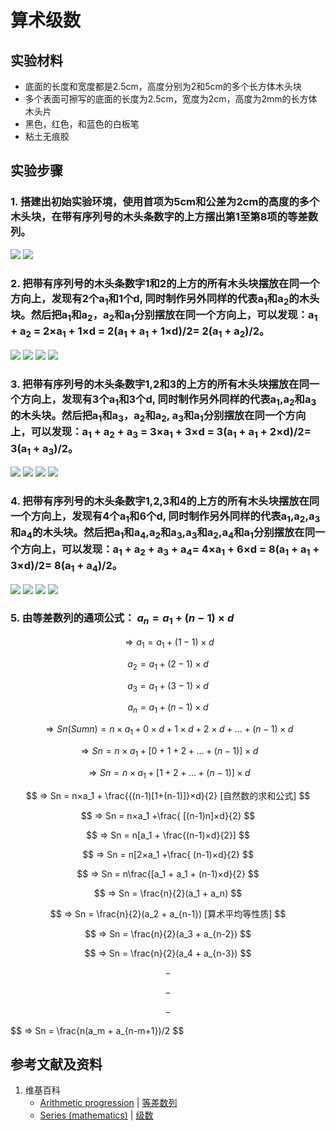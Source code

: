 # 算术级数

## 实验材料

- 底面的长度和宽度都是2.5cm，高度分别为2和5cm的多个长方体木头块
- 多个表面可擦写的底面的长度为2.5cm，宽度为2cm，高度为2mm的长方体木头片
- 黑色，红色，和蓝色的白板笔
- 粘土无痕胶

## 实验步骤

### 1. 搭建出初始实验环境，使用首项为5cm和公差为2cm的高度的多个木头块，在带有序列号的木头条数字的上方摆出第1至第8项的等差数列。
![](/images/数系/等差数列/算术级数/1a1.jpg)
![](/images/数系/等差数列/算术级数/1a2.jpg)

### 2. 把带有序列号的木头条数字1和2的上方的所有木头块摆放在同一个方向上，发现有2个a<sub>1</sub>和1个d, 同时制作另外同样的代表a<sub>1</sub>和a<sub>2</sub>的木头块。然后把a<sub>1</sub>和a<sub>2</sub>，a<sub>2</sub>和a<sub>1</sub>分别摆放在同一个方向上，可以发现：a<sub>1</sub> + a<sub>2</sub> = 2×a<sub>1</sub> + 1×d = 2(a<sub>1</sub> + a<sub>1</sub> + 1×d)/2= 2(a<sub>1</sub> + a<sub>2</sub>)/2。
![](/images/数系/等差数列/算术级数/2a1.jpg)
![](/images/数系/等差数列/算术级数/2a2.jpg)
![](/images/数系/等差数列/算术级数/2a3.jpg)
![](/images/数系/等差数列/算术级数/2a4.jpg)

### 3. 把带有序列号的木头条数字1,2和3的上方的所有木头块摆放在同一个方向上，发现有3个a<sub>1</sub>和3个d, 同时制作另外同样的代表a<sub>1</sub>,a<sub>2</sub>和a<sub>3</sub>的木头块。然后把a<sub>1</sub>和a<sub>3</sub>，a<sub>2</sub>和a<sub>2</sub>, a<sub>3</sub>和a<sub>1</sub>分别摆放在同一个方向上，可以发现：a<sub>1</sub> + a<sub>2</sub> + a<sub>3</sub> = 3×a<sub>1</sub> + 3×d = 3(a<sub>1</sub> + a<sub>1</sub> + 2×d)/2= 3(a<sub>1</sub> + a<sub>3</sub>)/2。
![](/images/数系/等差数列/算术级数/3a1.jpg)
![](/images/数系/等差数列/算术级数/3a2.jpg)
![](/images/数系/等差数列/算术级数/3a3.jpg)
![](/images/数系/等差数列/算术级数/3a4.jpg)

### 4. 把带有序列号的木头条数字1,2,3和4的上方的所有木头块摆放在同一个方向上，发现有4个a<sub>1</sub>和6个d, 同时制作另外同样的代表a<sub>1</sub>,a<sub>2</sub>,a<sub>3</sub>和a<sub>4</sub>的木头块。然后把a<sub>1</sub>和a<sub>4</sub>,a<sub>2</sub>和a<sub>3</sub>,a<sub>3</sub>和a<sub>2</sub>,a<sub>4</sub>和a<sub>1</sub>分别摆放在同一个方向上，可以发现：a<sub>1</sub> + a<sub>2</sub> + a<sub>3</sub> + a<sub>4</sub>= 4×a<sub>1</sub> + 6×d = 8(a<sub>1</sub> + a<sub>1</sub> + 3×d)/2= 8(a<sub>1</sub> + a<sub>4</sub>)/2。
![](/images/数系/等差数列/算术级数/4a1.jpg)
![](/images/数系/等差数列/算术级数/4a2.jpg)
![](/images/数系/等差数列/算术级数/4a3.jpg)
![](/images/数系/等差数列/算术级数/4a4.jpg)

### 5. 由等差数列的通项公式： $a_n = a_1 + (n-1) × d$

$$ ⇒ a_1 = a_1 + (1-1) × d $$ 

$$ a_2 = a_1 + (2-1) × d $$ 

$$ a_3 = a_1 + (3-1) × d $$ 

$$ a_n = a_1 + (n-1) × d $$ 

$$ ⇒ Sn(Sumn) = n×a_1 + 0×d + 1×d + 2×d + ... + (n-1)×d $$ 

$$ ⇒ Sn = n×a_1 + [0 + 1 + 2 + ... + (n-1)]×d $$ 

$$ ⇒ Sn = n×a_1 + [1 + 2 + ... + (n-1)]×d $$ 

$$ ⇒ Sn = n×a_1 + \frac{{(n-1)[1+(n-1)]}×d}{2} [自然数的求和公式] $$ 

$$ ⇒ Sn = n×a_1 +\frac{ [(n-1)n]×d}{2} $$ 

$$ ⇒ Sn = n[a_1 + \frac{(n-1)×d}{2}] $$ 

$$ ⇒ Sn = n[2×a_1 +\frac{ (n-1)×d}{2} $$ 

$$ ⇒ Sn = n\frac{[a_1 + a_1 + (n-1)×d}{2} $$ 

$$ ⇒ Sn = \frac{n}{2}(a_1 + a_n) $$ 

$$ ⇒ Sn = \frac{n}{2}(a_2 + a_{n-1}) [算术平均等性质] $$ 

$$ ⇒ Sn = \frac{n}{2}(a_3 + a_{n-2}) $$ 

$$ ⇒ Sn = \frac{n}{2}(a_4 + a_{n-3}) $$ 

$$ - $$ 

$$ - $$ 

$$ - $$ 

$$ ⇒ Sn = \frac{n(a_m + a_{n-m+1})/2 $$ 

## 参考文献及资料

1. 维基百科
	- [Arithmetic progression](https://en.wikipedia.org/wiki/Arithmetic_progression) | [等差数列](https://zh.wikipedia.org/wiki/%E7%AD%89%E5%B7%AE%E6%95%B0%E5%88%97) 
	- [Series (mathematics)](https://en.wikipedia.org/wiki/Series_(mathematics)) | [级数](https://zh.wikipedia.org/wiki/级数) 
	

